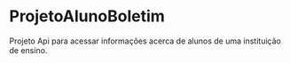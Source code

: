 # ProjetoAlunoBoletim
Projeto Api para acessar informações acerca de alunos de uma instituição de ensino.
